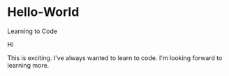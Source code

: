 # Hello-World
Learning to Code

Hi

This is exciting. 
I've always wanted to learn to code. 
I'm looking forward to learning more.
